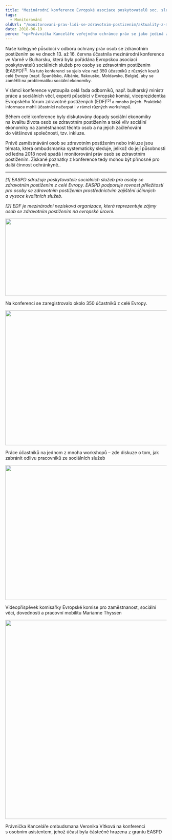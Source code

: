 ```yaml
---
title: "Mezinárodní konference Evropské asociace poskytovatelů soc. služeb pro osoby se zdravotním postižením"
tags:
  - Monitorování
oldUrl: "/monitorovani-prav-lidi-se-zdravotnim-postizenim/aktuality-z-monitorovani/aktuality-z-monitorovani-2018/mezinarodni-konference-evropske-asociace-poskytovatelu-soc-sluzeb-pro-osoby-se-zdravotnim-pos/"
date: 2018-06-19
perex: "<p>Právnička Kanceláře veřejného ochránce práv se jako jediná zástupkyně z České republiky účastnila zahraniční konference s tématem „Sociální ekonomika jako účinný model sociálního začleňování“.</p>"
---
```


<!-- imported from the old website -->

<p>Naše kolegyně působící v odboru ochrany práv osob se zdravotním postižením se ve dnech 13. až 16. června účastnila mezinárodní konference ve Varně v Bulharsku, která byla pořádána Evropskou asociací poskytovatelů sociálních služeb pro osoby se zdravotním postižením (EASPD)<span style="font-size: 12.8px;"><sup>[1]</sup></span><span style="font-size: 12.8px;">. Na tuto konferenci se sjelo více než 350 účastníků z různých koutů celé Evropy (např. Španělsko, Albánie, Rakousko, Moldavsko, Belgie), aby se zaměřili na problematiku sociální ekonomiky.</span></p> <p>V rámci konference vystoupila celá řada odborníků, např. bulharský ministr práce a sociálních věcí, experti působící v Evropské komisi, viceprezidentka Evropského fórum zdravotně postižených (EDF)<span style="font-size: 12.8px;"><sup>[2]</sup></span><span style="font-size: 12.8px;"> a mnoho jiných. Praktické informace mohli účastníci načerpat i v rámci různých workshopů.</span></p> <p>Během celé konference byly diskutovány dopady sociální ekonomiky na kvalitu života osob se zdravotním postižením a také vliv sociální ekonomiky na zaměstnanost těchto osob a na jejich začleňování do většinové společnosti, tzv. inkluze. </p> <p>Právě zaměstnávání osob se zdravotním postižením nebo inkluze jsou témata, která ombudsmanka systematicky sleduje, jelikož do její působnosti od ledna 2018 nově spadá i monitorování práv osob se zdravotním postižením. Získané poznatky z konference tedy mohou být přínosné pro další činnost ochránkyně..</p> <hr /> <p><i>[1] EASPD sdružuje poskytovatele sociálních služeb pro osoby se zdravotním postižením z celé Evropy. EASPD podporuje rovnost příležitostí pro osoby se zdravotním postižením prostřednictvím zajištění účinných a vysoce kvalitních služeb.</i></p> <p><i>[2] EDF je mezinárodní nezisková organizace, která reprezentuje zájmy osob se zdravotním postižením na evropské úrovni.</i></p><img src="https://www.ochrance.cz/uploads/RTEmagicC_Varna-1_01.jpg.jpg" width="630" height="241" alt="" /><p>Na konferenci se zaregistrovalo okolo 350 účastníků z celé Evropy.</p><img src="https://www.ochrance.cz/uploads/RTEmagicC_Varna-2.jpg.jpg" width="630" height="420" alt="" /><p>Práce účastníků na jednom z mnoha workshopů – zde diskuze o tom, jak zabránit odlivu pracovníků ze sociálních služeb</p><img src="https://www.ochrance.cz/uploads/RTEmagicC_Varna-3.jpg.jpg" width="630" height="420" alt="" /><p>Videopříspěvek komisařky Evropské komise pro zaměstnanost, sociální věci, dovednosti a pracovní mobilitu Marianne Thyssen</p><img src="https://www.ochrance.cz/uploads/RTEmagicC_Varna-4.jpg.jpg" width="630" height="620" alt="" /><p>Právnička Kanceláře ombudsmana Veronika Vítková na konferenci s osobním asistentem, jehož účast byla částečně hrazena z grantu EASPD</p>
